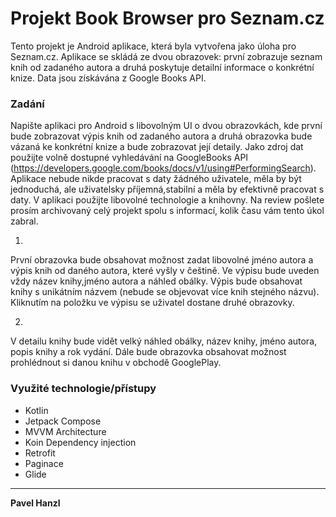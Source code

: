 # Projekt Book Browser pro Seznam.cz
Tento projekt je Android aplikace, která byla vytvořena jako úloha pro Seznam.cz. Aplikace se skládá ze dvou obrazovek: první zobrazuje seznam knih od zadaného autora a druhá poskytuje detailní informace o konkrétní knize. Data jsou získávána z Google Books API.

### Zadání

Napište aplikaci pro Android s libovolným UI o dvou obrazovkách, kde první bude zobrazovat výpis knih od zadaného autora a druhá obrazovka bude vázaná ke konkrétní knize a bude zobrazovat její detaily. Jako zdroj dat použijte volně dostupné vyhledávání na GoogleBooks API (https://developers.google.com/books/docs/v1/using#PerformingSearch).
Aplikace nebude nikde pracovat s daty žádného uživatele, měla by být jednoduchá, ale uživatelsky příjemná,stabilní a měla by efektivně pracovat s daty. V aplikaci použijte libovolné technologie a knihovny. Na review pošlete prosím archivovaný celý projekt spolu s informací, kolik času vám tento úkol zabral.


1)
První obrazovka bude obsahovat možnost zadat libovolné jméno autora a výpis knih od daného autora, které vyšly v češtině. Ve výpisu bude uveden vždy název knihy,jméno autora a náhled obálky. Výpis bude obsahovat knihy s unikátním názvem (nebude se objevovat více knih stejného názvu). Kliknutím na položku ve výpisu se uživatel dostane druhé obrazovky.

2)
V detailu knihy bude vidět velký náhled obálky, název knihy, jméno autora, popis knihy a rok vydání. Dále bude obrazovka obsahovat možnost prohlédnout si danou knihu v obchodě GooglePlay.

### Využité technologie/přístupy
- Kotlin
- Jetpack Compose
- MVVM Architecture
- Koin Dependency injection
- Retrofit
- Paginace
- Glide


---

**Pavel Hanzl**